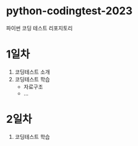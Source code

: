 # python-codingtest-2023
파이썬 코딩 테스트 리포지토리

# 1일차
1. 코딩테스트 소개
2. 코딩테스트 학습
    - 자료구조
    - ...

# 2일차
1. 코딩테스트 학습